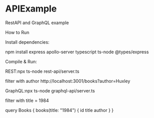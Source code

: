 # APIExample
RestAPI and GraphQL example


How to Run

Install dependencies:
 
npm install express apollo-server typescript ts-node @types/express

Compile & Run:

REST:npx ts-node rest-api/server.ts

filter with author
http://localhost:3001/books?author=Huxley



GraphQL:npx ts-node graphql-api/server.ts

filter with title = 1984

query Books {
    books(title: "1984") {
        id
        title
        author
    }
}